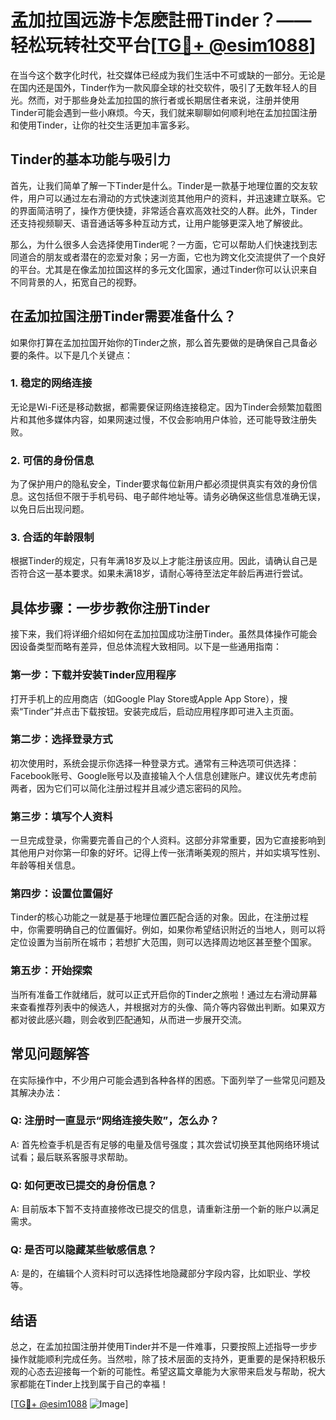 # 孟加拉国远游卡怎麽註冊Tinder？——轻松玩转社交平台[[TG💪+ @esim1088](https://t.me/s/esim1088)]

在当今这个数字化时代，社交媒体已经成为我们生活中不可或缺的一部分。无论是在国内还是国外，Tinder作为一款风靡全球的社交软件，吸引了无数年轻人的目光。然而，对于那些身处孟加拉国的旅行者或长期居住者来说，注册并使用Tinder可能会遇到一些小麻烦。今天，我们就来聊聊如何顺利地在孟加拉国注册和使用Tinder，让你的社交生活更加丰富多彩。

## Tinder的基本功能与吸引力

首先，让我们简单了解一下Tinder是什么。Tinder是一款基于地理位置的交友软件，用户可以通过左右滑动的方式快速浏览其他用户的资料，并迅速建立联系。它的界面简洁明了，操作方便快捷，非常适合喜欢高效社交的人群。此外，Tinder还支持视频聊天、语音通话等多种互动方式，让用户能够更深入地了解彼此。

那么，为什么很多人会选择使用Tinder呢？一方面，它可以帮助人们快速找到志同道合的朋友或者潜在的恋爱对象；另一方面，它也为跨文化交流提供了一个良好的平台。尤其是在像孟加拉国这样的多元文化国家，通过Tinder你可以认识来自不同背景的人，拓宽自己的视野。

## 在孟加拉国注册Tinder需要准备什么？

如果你打算在孟加拉国开始你的Tinder之旅，那么首先要做的是确保自己具备必要的条件。以下是几个关键点：

### 1. 稳定的网络连接
无论是Wi-Fi还是移动数据，都需要保证网络连接稳定。因为Tinder会频繁加载图片和其他多媒体内容，如果网速过慢，不仅会影响用户体验，还可能导致注册失败。

### 2. 可信的身份信息
为了保护用户的隐私安全，Tinder要求每位新用户都必须提供真实有效的身份信息。这包括但不限于手机号码、电子邮件地址等。请务必确保这些信息准确无误，以免日后出现问题。

### 3. 合适的年龄限制
根据Tinder的规定，只有年满18岁及以上才能注册该应用。因此，请确认自己是否符合这一基本要求。如果未满18岁，请耐心等待至法定年龄后再进行尝试。

## 具体步骤：一步步教你注册Tinder

接下来，我们将详细介绍如何在孟加拉国成功注册Tinder。虽然具体操作可能会因设备类型而略有差异，但总体流程大致相同。以下是一些通用指南：

### 第一步：下载并安装Tinder应用程序
打开手机上的应用商店（如Google Play Store或Apple App Store），搜索“Tinder”并点击下载按钮。安装完成后，启动应用程序即可进入主页面。

### 第二步：选择登录方式
初次使用时，系统会提示你选择一种登录方式。通常有三种选项可供选择：Facebook账号、Google账号以及直接输入个人信息创建账户。建议优先考虑前两者，因为它们可以简化注册过程并且减少遗忘密码的风险。

### 第三步：填写个人资料
一旦完成登录，你需要完善自己的个人资料。这部分非常重要，因为它直接影响到其他用户对你第一印象的好坏。记得上传一张清晰美观的照片，并如实填写性别、年龄等相关信息。

### 第四步：设置位置偏好
Tinder的核心功能之一就是基于地理位置匹配合适的对象。因此，在注册过程中，你需要明确自己的位置偏好。例如，如果你希望结识附近的当地人，则可以将定位设置为当前所在城市；若想扩大范围，则可以选择周边地区甚至整个国家。

### 第五步：开始探索
当所有准备工作就绪后，就可以正式开启你的Tinder之旅啦！通过左右滑动屏幕来查看推荐列表中的候选人，并根据对方的头像、简介等内容做出判断。如果双方都对彼此感兴趣，则会收到匹配通知，从而进一步展开交流。

## 常见问题解答

在实际操作中，不少用户可能会遇到各种各样的困惑。下面列举了一些常见问题及其解决办法：

### Q: 注册时一直显示“网络连接失败”，怎么办？
A: 首先检查手机是否有足够的电量及信号强度；其次尝试切换至其他网络环境试试看；最后联系客服寻求帮助。

### Q: 如何更改已提交的身份信息？
A: 目前版本下暂不支持直接修改已提交的信息，请重新注册一个新的账户以满足需求。

### Q: 是否可以隐藏某些敏感信息？
A: 是的，在编辑个人资料时可以选择性地隐藏部分字段内容，比如职业、学校等。

## 结语

总之，在孟加拉国注册并使用Tinder并不是一件难事，只要按照上述指导一步步操作就能顺利完成任务。当然啦，除了技术层面的支持外，更重要的是保持积极乐观的心态去迎接每一个新的可能性。希望这篇文章能为大家带来启发与帮助，祝大家都能在Tinder上找到属于自己的幸福！

[[TG💪+ @esim1088](https://t.me/s/esim1088) ![Image](https://i.postimg.cc/4NQfJmqS/Snipaste-2025-05-13-00-14-12.png)]